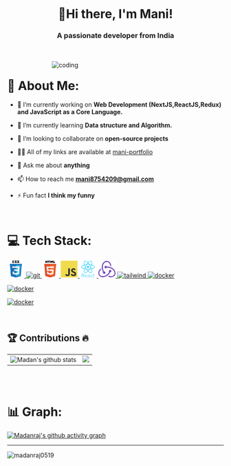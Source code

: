 <h1 align="center">👋Hi there, I'm Mani!</h1>
<h3 align="center">A passionate developer from India</h3>


<br>
<br>

<img align="right" width="400" src="https://gifdb.com/images/high/animated-chock-coding-c78f6elj32sfoi8q.gif" alt="coding" />

# 💫 About Me:

- 🔭 I’m currently working on **Web Development (NextJS,ReactJS,Redux) and JavaScript as a Core Language.**

- 🌱 I’m currently learning **Data structure and Algorithm.**

- 👯 I’m looking to collaborate on **open-source projects**

- 👨‍💻 All of my links are available at [mani-portfolio](https://mani-portfolio-mern.netlify.app)

- 💬 Ask me about **anything**

- 📫 How to reach me **mani8754209@gmail.com**

- ⚡ Fun fact **I think my funny**

<br>

# 💻 Tech Stack:

<p align="left"> <a href="https://www.w3schools.com/css/" target="_blank" rel="noreferrer"> <img src="https://raw.githubusercontent.com/devicons/devicon/master/icons/css3/css3-original-wordmark.svg" alt="css3" width="40" height="40"/> </a> <a href="https://git-scm.com/" target="_blank" rel="noreferrer"> <img src="https://www.vectorlogo.zone/logos/git-scm/git-scm-icon.svg" alt="git" width="40" height="40"/> </a> <a href="https://www.w3.org/html/" target="_blank" rel="noreferrer"> <img src="https://raw.githubusercontent.com/devicons/devicon/master/icons/html5/html5-original-wordmark.svg" alt="html5" width="40" height="40"/> </a>  <a href="https://developer.mozilla.org/en-US/docs/Web/JavaScript" target="_blank" rel="noreferrer"> <img src="https://raw.githubusercontent.com/devicons/devicon/master/icons/javascript/javascript-original.svg" alt="javascript" width="40" height="40"/> </a> <a href="https://reactjs.org/" target="_blank" rel="noreferrer"> <img src="https://raw.githubusercontent.com/devicons/devicon/master/icons/react/react-original-wordmark.svg" alt="react" width="40" height="40"/> </a> <a href="https://redux.js.org" target="_blank" rel="noreferrer"> <img src="https://raw.githubusercontent.com/devicons/devicon/master/icons/redux/redux-original.svg" alt="redux" width="40" height="40"/> </a> <a href="https://tailwindcss.com/" target="_blank" rel="noreferrer"> <img src="https://www.vectorlogo.zone/logos/tailwindcss/tailwindcss-icon.svg" alt="tailwind" width="40" height="40"/> </a>  <a href="https://tailwindcss.com/" target="_blank" rel="noreferrer"> <img src="https://www.vectorlogo.zone/logos/docker/docker-icon.svg" alt="docker" width="40" height="40"/> </a> 

 <a href="https://tailwindcss.com/" target="_blank" rel="noreferrer"> <img src="https://www.vectorlogo.zone/logos/nodejs/nodejs-horizontal.svg" alt="docker" width="70" height="40"/> </a> 

  <a href="https://tailwindcss.com/" target="_blank" rel="noreferrer"> <img src= "https://www.vectorlogo.zone/logos/apache_kafka/apache_kafka-ar21.svg" alt="docker" width="70" height="40"/> </a> 
</p>



<br>

## 🏆  Contributions 🔥

<table align="center">
<tr>
<td>
 <a ><img align="" src="http://github-profile-summary-cards.vercel.app/api/cards/stats?username=Madanraj0519&theme=radical" alt="Madan's github stats" height="200" /></a>
</td>
<td>
<a><img src="https://github-readme-streak-stats.herokuapp.com/?user=Madanraj0519&theme=nord&hide_border=true" /></a>
</td>
</tr>
</table>

<br>
<br>

# 📊 Graph:

[![Madanraj's github activity graph](https://github-readme-activity-graph.vercel.app/graph?username=madanraj0519&bg_color=121212&color=9e4c98&line=9806c1&point=ededed&area=true&hide_border=true)](https://github.com/ashutosh00710/github-readme-activity-graph)

----

<p align="left"> <img src="https://komarev.com/ghpvc/?username=madanraj0519&label=Profile%20views&color=0e75b6&style=flat" alt="madanraj0519" /> </p>
<br>
